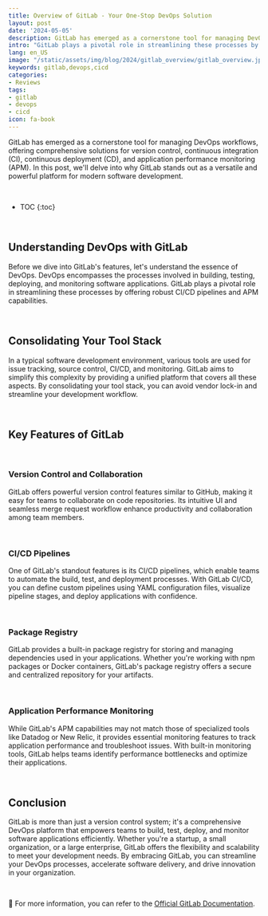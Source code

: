 ```yaml
---
title: Overview of GitLab - Your One-Stop DevOps Solution
layout: post
date: '2024-05-05'
description: GitLab has emerged as a cornerstone tool for managing DevOps workflows.
intro: "GitLab plays a pivotal role in streamlining these processes by offering robust CI/CD pipelines and APM capabilities."
lang: en_US
image: "/static/assets/img/blog/2024/gitlab_overview/gitlab_overview.jpeg"
keywords: gitlab,devops,cicd
categories:
- Reviews
tags:
- gitlab
- devops
- cicd
icon: fa-book
---
```


GitLab has emerged as a cornerstone tool for managing DevOps workflows, offering comprehensive solutions for version control, continuous integration (CI), continuous deployment (CD), and application performance monitoring (APM). In this post, we'll delve into why GitLab stands out as a versatile and powerful platform for modern software development.

<br>

* TOC 
{:toc}

<br>

## Understanding DevOps with GitLab

Before we dive into GitLab's features, let's understand the essence of DevOps. DevOps encompasses the processes involved in building, testing, deploying, and monitoring software applications. GitLab plays a pivotal role in streamlining these processes by offering robust CI/CD pipelines and APM capabilities.

<br>

## Consolidating Your Tool Stack

In a typical software development environment, various tools are used for issue tracking, source control, CI/CD, and monitoring. GitLab aims to simplify this complexity by providing a unified platform that covers all these aspects. By consolidating your tool stack, you can avoid vendor lock-in and streamline your development workflow.

<br>

## Key Features of GitLab

<br>

### Version Control and Collaboration

GitLab offers powerful version control features similar to GitHub, making it easy for teams to collaborate on code repositories. Its intuitive UI and seamless merge request workflow enhance productivity and collaboration among team members.

<br>

### CI/CD Pipelines

One of GitLab's standout features is its CI/CD pipelines, which enable teams to automate the build, test, and deployment processes. With GitLab CI/CD, you can define custom pipelines using YAML configuration files, visualize pipeline stages, and deploy applications with confidence.

<br>

### Package Registry

GitLab provides a built-in package registry for storing and managing dependencies used in your applications. Whether you're working with npm packages or Docker containers, GitLab's package registry offers a secure and centralized repository for your artifacts.

<br>

### Application Performance Monitoring

While GitLab's APM capabilities may not match those of specialized tools like Datadog or New Relic, it provides essential monitoring features to track application performance and troubleshoot issues. With built-in monitoring tools, GitLab helps teams identify performance bottlenecks and optimize their applications.

<br>

## Conclusion

GitLab is more than just a version control system; it's a comprehensive DevOps platform that empowers teams to build, test, deploy, and monitor software applications efficiently. Whether you're a startup, a small organization, or a large enterprise, GitLab offers the flexibility and scalability to meet your development needs. By embracing GitLab, you can streamline your DevOps processes, accelerate software delivery, and drive innovation in your organization.

<br>

📝 For more information, you can refer to the [Official GitLab Documentation](https://docs.gitlab.com). 



